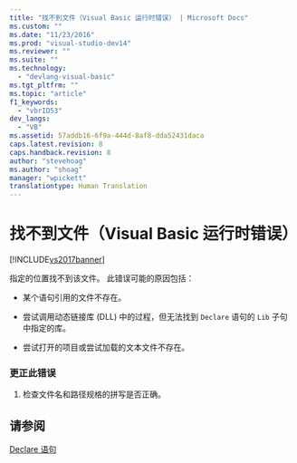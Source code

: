 ```yaml
---
title: "找不到文件（Visual Basic 运行时错误） | Microsoft Docs"
ms.custom: ""
ms.date: "11/23/2016"
ms.prod: "visual-studio-dev14"
ms.reviewer: ""
ms.suite: ""
ms.technology: 
  - "devlang-visual-basic"
ms.tgt_pltfrm: ""
ms.topic: "article"
f1_keywords: 
  - "vbrID53"
dev_langs: 
  - "VB"
ms.assetid: 57addb16-6f9a-444d-8af8-dda52431daca
caps.latest.revision: 8
caps.handback.revision: 8
author: "stevehoag"
ms.author: "shoag"
manager: "wpickett"
translationtype: Human Translation
---
```

# 找不到文件（Visual Basic 运行时错误）
[!INCLUDE[vs2017banner](../../../csharp/includes/vs2017banner.md)]

指定的位置找不到该文件。  此错误可能的原因包括：  
  
-   某个语句引用的文件不存在。  
  
-   尝试调用动态链接库 \(DLL\) 中的过程，但无法找到 `Declare` 语句的 `Lib` 子句中指定的库。  
  
-   尝试打开的项目或尝试加载的文本文件不存在。  
  
### 更正此错误  
  
1.  检查文件名和路径规格的拼写是否正确。  
  
## 请参阅  
 [Declare 语句](../../../visual-basic/language-reference/statements/declare-statement.md)